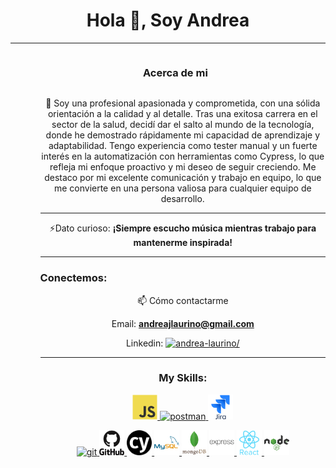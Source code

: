 <div id="user-content-toc">
<h1 align="center">Hola 👋,  Soy Andrea</h1>

---

  <ul align="center">
    <h3 style="display: inline-block">Acerca de mi</h3>
  <ul>

<p align="center">
🌱 Soy una profesional apasionada y comprometida, con una sólida orientación a la calidad y al detalle. Tras una exitosa carrera en el sector de la salud, decidí dar el salto al mundo de la tecnología, donde he demostrado rápidamente mi capacidad de aprendizaje y adaptabilidad. Tengo experiencia como tester manual y un fuerte interés en la automatización con herramientas como Cypress, lo que refleja mi enfoque proactivo y mi deseo de seguir creciendo. Me destaco por mi excelente comunicación y trabajo en equipo, lo que me convierte en una persona valiosa para cualquier equipo de desarrollo.</p>

---

⚡Dato curioso: **¡Siempre escucho música mientras trabajo para mantenerme inspirada!**

---

<h3 align="left">Conectemos:</h3>

📫 Cómo contactarme

<p align="center">

Email: **andreajlaurino@gmail.com**

</p>

<p align="center">
Linkedin:
<a href="https://linkedin.com/in/andrea-laurino/" target="blank"><img src="https://raw.githubusercontent.com/rahuldkjain/github-profile-readme-generator/master/src/images/icons/Social/linked-in-alt.svg" alt="andrea-laurino/" height="30" width="40" /></a>
</p>

---

<h3 align="center">My Skills:</h3>
<p align="left">

<a href="https://developer.mozilla.org/en-US/docs/Web/JavaScript" target="_blank" rel="noreferrer"> <img src="https://raw.githubusercontent.com/devicons/devicon/master/icons/javascript/javascript-original.svg" alt="javascript" width="40" height="40"/> </a>
<a href="https://postman.com" target="_blank" rel="noreferrer"> <img src="https://www.vectorlogo.zone/logos/getpostman/getpostman-icon.svg" alt="postman" width="40" height="40"/> </a>
<a href="https://www.atlassian.com/software/jira" target="_blank" rel="noreferrer"> <img src="https://raw.githubusercontent.com/devicons/devicon/master/icons/jira/jira-original-wordmark.svg" alt="jira" width="40" height="40"/> </a>

<a href="https://git-scm.com/" target="_blank" rel="noreferrer"> <img src="https://www.vectorlogo.zone/logos/git-scm/git-scm-icon.svg" alt="git" width="40" height="40"/> </a>
<a href="https://github.com/features/project-management" target="_blank" rel="noreferrer"> <img src="https://raw.githubusercontent.com/devicons/devicon/master/icons/github/github-original-wordmark.svg" alt="github-projects" width="40" height="40"/> </a>
<a href="https://www.cypress.io/" target="_blank" rel="noreferrer"> <img src="/src/assets/Simpleicons-Team-Simple-Cypress.svg" alt="cypress" width="40" height="40"/> </a>
<a href="https://www.mysql.com/" target="_blank" rel="noreferrer"> <img src="https://raw.githubusercontent.com/devicons/devicon/master/icons/mysql/mysql-original-wordmark.svg" alt="mysql" width="40" height="40"/> </a>
<a href="https://www.mongodb.com/" target="_blank" rel="noreferrer"> <img src="https://raw.githubusercontent.com/devicons/devicon/master/icons/mongodb/mongodb-original-wordmark.svg" alt="mongodb" width="40" height="40"/> </a>
<a href="https://expressjs.com" target="_blank" rel="noreferrer"> <img src="https://raw.githubusercontent.com/devicons/devicon/master/icons/express/express-original-wordmark.svg" alt="express" width="40" height="40"/> </a>
<a href="https://reactjs.org/" target="_blank" rel="noreferrer"> <img src="https://raw.githubusercontent.com/devicons/devicon/master/icons/react/react-original-wordmark.svg" alt="react" width="40" height="40"/> </a>
<a href="https://nodejs.org" target="_blank" rel="noreferrer"> <img src="https://raw.githubusercontent.com/devicons/devicon/master/icons/nodejs/nodejs-original-wordmark.svg" alt="nodejs" width="40" height="40"/> </a>

